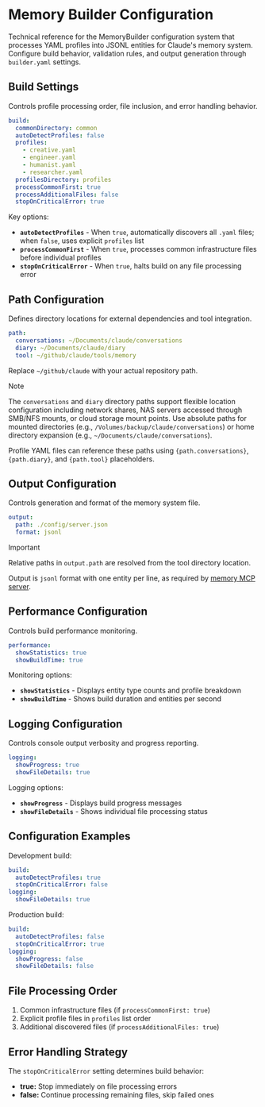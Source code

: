 # Memory Builder Configuration

Technical reference for the MemoryBuilder configuration system that processes YAML profiles into JSONL entities for Claude's memory system. Configure build behavior, validation rules, and output generation through `builder.yaml` settings.

## Build Settings

Controls profile processing order, file inclusion, and error handling behavior.

```yaml
build:
  commonDirectory: common
  autoDetectProfiles: false
  profiles:
    - creative.yaml
    - engineer.yaml
    - humanist.yaml
    - researcher.yaml
  profilesDirectory: profiles
  processCommonFirst: true
  processAdditionalFiles: false
  stopOnCriticalError: true
```

Key options:

- **`autoDetectProfiles`** - When `true`, automatically discovers all `.yaml` files; when `false`, uses explicit `profiles` list
- **`processCommonFirst`** - When `true`, processes common infrastructure files before individual profiles
- **`stopOnCriticalError`** - When `true`, halts build on any file processing error

## Path Configuration

Defines directory locations for external dependencies and tool integration.

```yaml
path:
  conversations: ~/Documents/claude/conversations
  diary: ~/Documents/claude/diary
  tool: ~/github/claude/tools/memory
```

Replace `~/github/claude` with your actual repository path.

> [!NOTE]
> The `conversations` and `diary` directory paths support flexible location configuration including network shares, NAS servers accessed through SMB/NFS mounts, or cloud storage mount points. Use absolute paths for mounted directories (e.g., `/Volumes/backup/claude/conversations`) or home directory expansion (e.g., `~/Documents/claude/conversations`).

Profile YAML files can reference these paths using `{path.conversations}`, `{path.diary}`, and `{path.tool}` placeholders.

## Output Configuration

Controls generation and format of the memory system file.

```yaml
output:
  path: ./config/server.json
  format: jsonl
```

> [!IMPORTANT]
> Relative paths in `output.path` are resolved from the tool directory location.

Output is `jsonl` format with one entity per line, as required by [memory MCP server](https://github.com/modelcontextprotocol/servers/tree/main/src/memory).

## Performance Configuration

Controls build performance monitoring.

```yaml
performance:
  showStatistics: true
  showBuildTime: true
```

Monitoring options:

- **`showStatistics`** - Displays entity type counts and profile breakdown
- **`showBuildTime`** - Shows build duration and entities per second

## Logging Configuration

Controls console output verbosity and progress reporting.

```yaml
logging:
  showProgress: true
  showFileDetails: true
```

Logging options:

- **`showProgress`** - Displays build progress messages
- **`showFileDetails`** - Shows individual file processing status

## Configuration Examples

Development build:

```yaml
build:
  autoDetectProfiles: true
  stopOnCriticalError: false
logging:
  showFileDetails: true
```

Production build:

```yaml
build:
  autoDetectProfiles: false
  stopOnCriticalError: true
logging:
  showProgress: false
  showFileDetails: false
```

## File Processing Order

1. Common infrastructure files (if `processCommonFirst: true`)
2. Explicit profile files in `profiles` list order
3. Additional discovered files (if `processAdditionalFiles: true`)

## Error Handling Strategy

The `stopOnCriticalError` setting determines build behavior:
- **true:** Stop immediately on file processing errors
- **false:** Continue processing remaining files, skip failed ones
